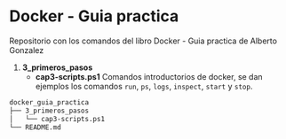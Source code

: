 # Docker - Guia practica
Repositorio con los comandos del libro Docker - Guia practica de Alberto Gonzalez

1. __3_primeros_pasos__
    * __cap3-scripts.ps1__ Comandos introductorios de docker, se dan ejemplos los comandos `run`, `ps`, `logs`, `inspect`, `start` y `stop`.

```bash
docker_guia_practica
├── 3_primeros_pasos
│   └── cap3-scripts.ps1
└── README.md
```